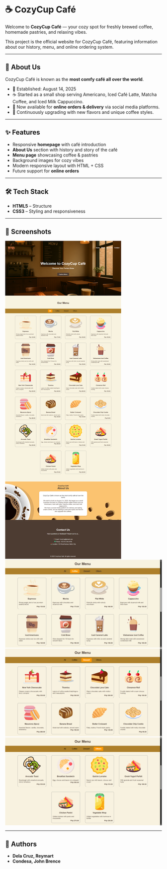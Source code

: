# ☕ CozyCup Café  

Welcome to **CozyCup Café** — your cozy spot for freshly brewed coffee, homemade pastries, and relaxing vibes.  

This project is the official website for CozyCup Café, featuring information about our history, menu, and online ordering system.  

---

## 🌟 About Us  

CozyCup Café is known as the **most comfy café all over the world**.  
- 📅 Established: August 14, 2025  
- ☕ Started as a small shop serving Americano, Iced Café Latte, Matcha Coffee, and Iced Milk Cappuccino.  
- 📲 Now available for **online orders & delivery** via social media platforms.  
- 🍰 Continuously upgrading with new flavors and unique coffee styles.  

---

## ✨ Features  

- Responsive **homepage** with café introduction  
- **About Us** section with history and story of the café  
- **Menu page** showcasing coffee & pastries  
- Background images for cozy vibes  
- Modern responsive layout with HTML + CSS  
- Future support for **online orders**  

---

## 🛠️ Tech Stack  

- **HTML5** – Structure  
- **CSS3** – Styling and responsiveness

---

## 📸 Screenshots  

![Full-webpage](img/sc-cozycup-full.png)
![Coffee-tab](img/sc-coffee-tab.jpg)
![Desserts-tab](img/sc-dessert-tab.png)
![Others-tab](img/sc-others-tab.png)  

---

## 📝 Authors

- **Dela Cruz, Reymart**
- **Condesa, John Brence**
